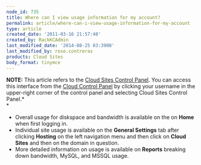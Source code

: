 ```yaml
---
node_id: 735
title: Where can I view usage information for my account?
permalink: article/where-can-i-view-usage-information-for-my-account
type: article
created_date: '2011-03-16 21:57:40'
created_by: RackKCAdmin
last_modified_date: '2014-08-25 03:3908'
last_modified_by: rose.contreras
products: Cloud Sites
body_format: tinymce
---
```


**NOTE:** This article refers to the [Cloud Sites Control
Panel](https://manage.rackspacecloud.com/). You can access this
interface from the [Cloud Control Panel](https://mycloud.rackspace.com/)
by clicking your username in the upper-right corner of the control panel
and selecting Cloud Sites Control Panel.*\
*

-   Overall usage for diskspace and bandwidth is available on the on
    **Home** when first logging in.
-   Individual site usage is available on the **General Settings** tab
    after clicking **Hosting** on the left navigation menu and then
    click on **Cloud Sites** and then on the domain in question.
-   More detailed information on usage is available on **Reports**
    breaking down bandwidth, MySQL, and MSSQL usage.


